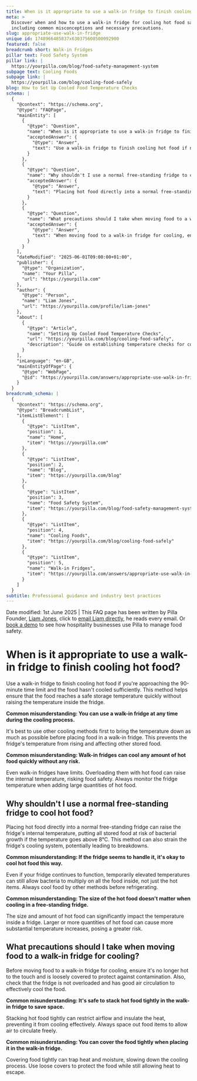 ```yaml
---
title: When is it appropriate to use a walk-in fridge to finish cooling hot food?
meta: >
  Discover when and how to use a walk-in fridge for cooling hot food safely,
  including common misconceptions and necessary precautions.
slug: appropriate-use-walk-in-fridge
unique id: 1748966485837x630375608500092900
featured: false
breadcrumb short: Walk-in Fridges
pillar text: Food Safety System
pillar link: |
  https://yourpilla.com/blog/food-safety-management-system
subpage text: Cooling Foods
subpage link: |
  https://yourpilla.com/blog/cooling-food-safely
blog: How to Set Up Cooled Food Temperature Checks
schema: |
  {
    "@context": "https://schema.org",
    "@type": "FAQPage",
    "mainEntity": [
      {
        "@type": "Question",
        "name": "When is it appropriate to use a walk-in fridge to finish cooling hot food?",
        "acceptedAnswer": {
          "@type": "Answer",
          "text": "Use a walk-in fridge to finish cooling hot food if nearing the 90-minute time limit and the food has not cooled enough. This method ensures the food reaches a safe storage temperature quickly without impacting the overall temperature of the fridge."
        }
      },
      {
        "@type": "Question",
        "name": "Why shouldn't I use a normal free-standing fridge to cool hot food?",
        "acceptedAnswer": {
          "@type": "Answer",
          "text": "Placing hot food directly into a normal free-standing fridge can increase the internal temperature, putting all stored food at risk for bacterial growth, especially if temperatures exceed 8°C. This method can also strain the fridge's cooling system, potentially causing it to malfunction."
        }
      },
      {
        "@type": "Question",
        "name": "What precautions should I take when moving food to a walk-in fridge for cooling?",
        "acceptedAnswer": {
          "@type": "Answer",
          "text": "When moving food to a walk-in fridge for cooling, ensure the food is not hot to the touch, is loosely covered to protect against contamination, and the fridge is not overloaded. This ensures good air circulation for effective cooling."
        }
      }
    ],
    "dateModified": "2025-06-01T09:00:00+01:00",
    "publisher": {
      "@type": "Organization",
      "name": "Your Pilla",
      "url": "https://yourpilla.com"
    },
    "author": {
      "@type": "Person",
      "name": "Liam Jones",
      "url": "https://yourpilla.com/profile/liam-jones"
    },
    "about": [
      {
        "@type": "Article",
        "name": "Setting Up Cooled Food Temperature Checks",
        "url": "https://yourpilla.com/blog/cooling-food-safely",
        "description": "Guide on establishing temperature checks for cooled foods to ensure compliance and food safety."
      }
    ],
    "inLanguage": "en-GB",
    "mainEntityOfPage": {
      "@type": "WebPage",
      "@id": "https://yourpilla.com/answers/appropriate-use-walk-in-fridge"
    }
  }
breadcrumb_schema: |
  {
    "@context": "https://schema.org",
    "@type": "BreadcrumbList",
    "itemListElement": [
      {
        "@type": "ListItem",
        "position": 1,
        "name": "Home",
        "item": "https://yourpilla.com"
      },
      {
        "@type": "ListItem",
        "position": 2,
        "name": "Blog",
        "item": "https://yourpilla.com/blog"
      },
      {
        "@type": "ListItem",
        "position": 3,
        "name": "Food Safety System",
        "item": "https://yourpilla.com/blog/food-safety-management-system"
      },
      {
        "@type": "ListItem",
        "position": 4,
        "name": "Cooling Foods",
        "item": "https://yourpilla.com/blog/cooling-food-safely"
      },
      {
        "@type": "ListItem",
        "position": 5,
        "name": "Walk-in Fridges",
        "item": "https://yourpilla.com/answers/appropriate-use-walk-in-fridge"
      }
    ]
  }
subtitle: Professional guidance and industry best practices
---
```


Date modified: 1st June 2025 | This FAQ page has been written by Pilla Founder, [Liam Jones](https://yourpilla.com/profile/liam-jones), click to [email Liam directly](https://mailto:liam@yourpilla.com/), he reads every email. Or [book a demo](https://calendly.com/pilla/demo) to see how hospitality businesses use Pilla to manage food safety.

# When is it appropriate to use a walk-in fridge to finish cooling hot food?

Use a walk-in fridge to finish cooling hot food if you're approaching the 90-minute time limit and the food hasn't cooled sufficiently. This method helps ensure that the food reaches a safe storage temperature quickly without raising the temperature inside the fridge.

**Common misunderstanding: You can use a walk-in fridge at any time during the cooling process.**

It's best to use other cooling methods first to bring the temperature down as much as possible before placing food in a walk-in fridge. This prevents the fridge's temperature from rising and affecting other stored food.

**Common misunderstanding: Walk-in fridges can cool any amount of hot food quickly without any risk.**

Even walk-in fridges have limits. Overloading them with hot food can raise the internal temperature, risking food safety. Always monitor the fridge temperature when adding large quantities of hot food.

## Why shouldn't I use a normal free-standing fridge to cool hot food?

Placing hot food directly into a normal free-standing fridge can raise the fridge's internal temperature, putting all stored food at risk of bacterial growth if the temperature goes above 8°C. This method can also strain the fridge's cooling system, potentially leading to breakdowns.

**Common misunderstanding: If the fridge seems to handle it, it's okay to cool hot food this way.**

Even if your fridge continues to function, temporarily elevated temperatures can still allow bacteria to multiply on all the food inside, not just the hot items. Always cool food by other methods before refrigerating.

**Common misunderstanding: The size of the hot food doesn't matter when cooling in a free-standing fridge.**

The size and amount of hot food can significantly impact the temperature inside a fridge. Larger or more quantities of hot food can cause more substantial temperature increases, posing a greater risk.

## What precautions should I take when moving food to a walk-in fridge for cooling?

Before moving food to a walk-in fridge for cooling, ensure it's no longer hot to the touch and is loosely covered to protect against contamination. Also, check that the fridge is not overloaded and has good air circulation to effectively cool the food.

**Common misunderstanding: It's safe to stack hot food tightly in the walk-in fridge to save space.**

Stacking hot food tightly can restrict airflow and insulate the heat, preventing it from cooling effectively. Always space out food items to allow air to circulate freely.

**Common misunderstanding: You can cover the food tightly when placing it in the walk-in fridge.**

Covering food tightly can trap heat and moisture, slowing down the cooling process. Use loose covers to protect the food while still allowing heat to escape.
